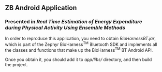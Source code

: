 ## ZB Android Application

### Presented in *Real Time Estimation of Energy Expenditure during Physical Activity Using Ensemble Methods*


In order to reproduce this application, you need to obtain *BioHarnessBT.jar*, which is part of the Zephyr BioHarness<sup>TM</sup> Bluetooth SDK and implements all the classes and functions that make up the BioHarness<sup>TM</sup> BT Android API.

Once you obtain it, you should add it to *app/libs/* directory, and then build the project. 